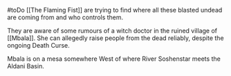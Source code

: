 #toDo 
[[The Flaming Fist]] are trying to find where all these blasted undead are coming from and who controls them. 

They are aware of some rumours of a witch doctor in the ruined village of [[Mbala]]. She can allegedly raise people from the dead reliably, despite the ongoing Death Curse. 

Mbala is on a mesa somewhere West of where River Soshenstar meets the Aldani Basin.